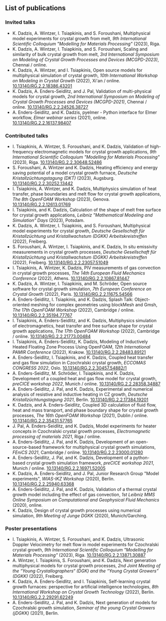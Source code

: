 
## List of publications

### Invited talks

- K. Dadzis, A. Wintzer, I. Tsiapkinis, and S. Foroushani, Multiphysical model experiments for crystal growth from melt, *9th International Scientific Colloquium "Modelling for Materials Processing"* (2023), Riga.
- K. Dadzis, A. Wintzer, I. Tsiapkinis, and S. Foroushani, Scaling and similarity of bulk crystal growth from melt, *3rd International Symposium on Modeling of Crystal Growth Processes
and Devices (MCGPD-2023)*, Chennai / online.
- K. Dadzis, A. Wintzer, and I. Tsiapkinis, Open source models for multiphysical simulation of crystal growth, *10th International Workshop on Modeling in Crystal Growth* (2022), Xi'an / online. [10.13140/RG.2.2.18386.43201](http://dx.doi.org/10.13140/RG.2.2.18386.43201)
- K. Dadzis, A. Enders-Seidlitz, and J. Pal, Validation of multi-physical models for crystal growth, *2nd International Symposium on Modeling of Crystal Growth Processes and Devices (MCGPD-2021)*, Chennai / online. [10.13140/RG.2.2.24526.38727](http://dx.doi.org/10.13140/RG.2.2.24526.38727)
- A. Enders-Seidlitz, and K. Dadzis, pyelmer - Python interface for Elmer workflow, *Elmer webinar series* (2021), online. [10.13140/RG.2.2.16137.98407](http://dx.doi.org/10.13140/RG.2.2.16137.98407)

### Contributed talks

- I. Tsiapkinis, A. Wintzer, S. Foroushani, and K. Dadzis, Validation of high-frequency electromagnetic models for crystal growth applications, *9th International Scientific Colloquium "Modelling for Materials Processing"* (2023), Riga. [10.13140/RG.2.2.30648.52486](http://dx.doi.org/10.13140/RG.2.2.30648.52486)
- S. Foroushani, A. Wintzer and K. Dadzis, Heating efficiency and energy saving potential of a model crystal growth furnace, *Deutsche Kristallzüchtungstagung  (DKT)* (2023), Augsburg. [10.13140/RG.2.2.30252.13442](http://dx.doi.org/10.13140/RG.2.2.30252.13442)
- I. Tsiapkinis, A. Wintzer, and K. Dadzis, Multiphysics simulation of heat transfer, phase boundaries and melt flow for crystal growth applications, *The 8th OpenFOAM Workshop* (2023), Genova. [10.13140/RG.2.2.12613.01769](http://dx.doi.org/10.13140/RG.2.2.12613.01769)
- I. Tsiapkinis, and K. Dadzis, Calculation of the shape of melt free surface for crystal growth applications, *Leibniz "Mathematical Modeling and Simulation" Days* (2023), Potsdam.
- K. Dadzis, A. Wintzer, I. Tsiapkinis, and S. Foroushani, Multiphysical model experiments for crystal growth, *Deutsche Gesellschaft für Kristallzüchtung und Kristallwachstum (DGKK) Arbeitskreistreffen* (2022), Freiberg.
- S. Foroushani, A. Wintzer, I. Tsiapkinis, and K. Dadzis, In situ emissivity measurements in crystal growth processes, *Deutsche Gesellschaft für Kristallzüchtung und Kristallwachstum (DGKK) Arbeitskreistreffen* (2022), Freiberg. [10.13140/RG.2.2.23057.51049](http://dx.doi.org/10.13140/RG.2.2.23057.51049)
- I. Tsiapkinis, A. Wintzer, K. Dadzis, PIV measurements of gas convection in crystal growth processes, *The 14th European Fluid Mechanics Conference* (2022), Athens. [10.13140/RG.2.2.10867.81447](http://dx.doi.org/10.13140/RG.2.2.10867.81447)
- K. Dadzis, A. Wintzer, I. Tsiapkinis, and M. Schröder, Open source software for crystal growth simulation, *7th European Conference on Crystal Growth* (2022), Paris. [10.13140/RG.2.2.11675.54566](http://dx.doi.org/10.13140/RG.2.2.11675.54566)
- A. Enders-Seidlitz, I. Tsiapkinis, and K. Dadzis, Splash Talk: Object-oriented meshing for complex geometries using blockMesh and Gmsh, *The 17th OpenFOAM Workshop* (2022), Cambridge / online. [10.13140/RG.2.2.35194.77767](http://dx.doi.org/10.13140/RG.2.2.35194.77767)
- I. Tsiapkinis, A. Enders-Seidlitz, and K. Dadzis, Multiphysics simulation of electromagnetics, heat transfer and free surface shape for crystal growth applications, *The 17th OpenFOAM Workshop* (2022), Cambridge / online. [10.13140/RG.2.2.21773.00484](http://dx.doi.org/10.13140/RG.2.2.21773.00484)
- I. Tsiapkinis, A. Enders-Seidlitz, K. Dadzis, Modeling of Inductively Heated Floating Zone Process Using OpenFOAM, *12th International PAMIR Conference* (2022), Krakow. [10.13140/RG.2.2.28483.89121](http://dx.doi.org/10.13140/RG.2.2.28483.89121)
- A. Enders-Seidlitz, I. Tsiapkinis, and K. Dadzis, Coupled heat transfer and gas flow simulation in Czochralski crystal growth, *ECCOMAS CONGRESS 2022*, Oslo. [10.13140/RG.2.2.30457.54882/1](http://dx.doi.org/10.13140/RG.2.2.30457.54882/1)
- A. Enders-Seidlitz, M. Schröder, I. Tsiapkinis, and K. Dadzis, Development of a coupled heat and gas flow model for crystal growth, *preCICE workshop 2022*, Munich / online. [10.13140/RG.2.2.28358.34887](http://dx.doi.org/10.13140/RG.2.2.28358.34887)
- A. Enders-Seidlitz, J. Pal, and K. Dadzis, Experimental and numerical analysis of resistive and inductive heating in CZ growth, *Deutsche Kristallzüchtungstagung 2021*, Berlin. [10.13140/RG.2.2.17384.19201](http://dx.doi.org/10.13140/RG.2.2.17384.19201)
- K. Dadzis, and A. Enders-Seidlitz, Coupled 3D calculation of fluid flow, heat and mass transport, and phase boundary shape for crystal growth processes, *The 16th OpenFOAM Workshop* (2021), Dublin / online. [10.13140/RG.2.2.35431.57765
](http://dx.doi.org/10.13140/RG.2.2.35431.57765)
- J. Pal, A. Enders-Seidlitz, and K. Dadzis, Model experiments for heater concepts in Czochralski crystal growth processes, *Electromagnetic processing of materials 2021*, Riga / online.
- A. Enders-Seidlitz, J. Pal, and K. Dadzis, Development of an open-source-based framework for multiphysical crystal growth simulations, *FEniCS 2021*, Cambridge / online. [10.13140/RG.2.2.23000.01280](http://dx.doi.org/10.13140/RG.2.2.23000.01280)
- A. Enders-Seidlitz, J. Pal, and K. Dadzis, Development of a python-based crystal growth simulation framework, *preCICE workshop 2021*, Munich / online. [10.13140/RG.2.2.16971.52005](http://dx.doi.org/10.13140/RG.2.2.16971.52005)
- K. Dadzis, A. Enders-Seidlitz, and J. Pal, Junior Research Group "Model experiments", *WIAS-IKZ Workshop* (2020), Berlin. [10.13140/RG.2.2.25940.63368](http://dx.doi.org/10.13140/RG.2.2.25940.63368)
- A. Enders-Seidlitz, J. Pal, and K. Dadzis, Validation of a thermal crystal growth model including the effect of gas convection, *1st Leibniz MMS Online Symposium on Computational and Geophysical Fluid Mechanics* (2020), online.
- K. Dadzis, Design of crystal growth processes using numerical simulation, *9th Meeting of Junge DGKK* (2020), Munich/Garching.

### Poster presentations

- I. Tsiapkinis, A. Wintzer, S. Foroushani, and K. Dadzis, Ultrasonic Doppler Velocimetry for melt flow in model experiments for Czochralski crystal growth, *9th International Scientific Colloquium "Modelling for Materials Processing"* (2023), Riga. [10.13140/RG.2.2.13871.30887](http://dx.doi.org/10.13140/RG.2.2.13871.30887)
- A. Wintzer, I. Tsiapkinis, S. Foroushani, and K. Dadzis, Next generation multiphysical models for crystal growth processes, *2nd Joint Meeting of the “Young Crystallographers“ (DGK) and the “Young Crystal Growers” (DGKK)* (2022), Freiberg.
- K. Dadzis, A. Enders-Seidlitz, and I. Tsiapkinis, Self-learning crystal growth furnaces: perspective for artificial intelligence technologies, *8th International Workshop on Crystal Growth Technology* (2022), Berlin. [10.13140/RG.2.2.29291.62249](http://dx.doi.org/10.13140/RG.2.2.29291.62249)
- A. Enders-Seidlitz, J. Pal, and K. Dadzis, Next generation of models for Czochralski growth simulation, *Seminar of the young Crystal Growers (jDGKK)* (2021), Berlin.

